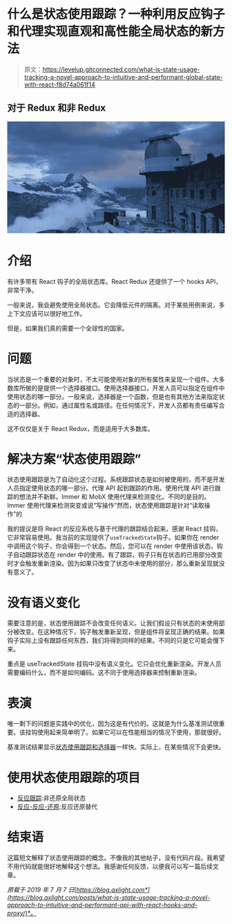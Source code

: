 # 什么是状态使用跟踪？一种利用反应钩子和代理实现直观和高性能全局状态的新方法

> 原文：<https://levelup.gitconnected.com/what-is-state-usage-tracking-a-novel-approach-to-intuitive-and-performant-global-state-with-react-f8d74a061f14>

## 对于 Redux 和非 Redux

![](img/f5121ccc2c8e36243f85c432eda62aa5.png)

# 介绍

有许多带有 React 钩子的全局状态库。React Redux 还提供了一个 hooks API，非常干净。

一般来说，我会避免使用全局状态。它会降低元件的隔离。对于某些用例来说，多上下文应该可以很好地工作。

但是，如果我们真的需要一个全球性的国家。

# 问题

当状态是一个重要的对象时，不太可能使用对象的所有属性来呈现一个组件。大多数库所做的是提供一个选择器接口。使用选择器接口，开发人员可以指定在组件中使用状态的哪一部分。一般来说，选择器是一个函数，但是也有其他方法来指定状态的一部分。例如，通过属性名或路径。在任何情况下，开发人员都有责任编写合适的选择器。

这不仅仅是关于 React Redux，而是适用于大多数库。

# 解决方案“状态使用跟踪”

状态使用跟踪是为了自动化这个过程。系统跟踪状态是如何被使用的，而不是开发人员指定使用状态的哪一部分。代理 API 起到跟踪的作用。使用代理 API 进行跟踪的想法并不新鲜。Immer 和 MobX 使用代理来检测变化。不同的是目的。Immer 使用代理来检测突变或说“写操作”然而，状态使用跟踪是针对“读取操作”的

我的提议是将 React 的反应系统与基于代理的跟踪结合起来。感谢 React 挂钩，它非常容易使用。我当前的实现提供了`useTrackedState`钩子。如果你在 render 中调用这个钩子，你会得到一个状态。然后，您可以在 render 中使用该状态。钩子自动跟踪状态在 render 中的使用。有了跟踪，钩子只有在状态的已用部分改变时才会触发重新渲染。因为如果只改变了状态中未使用的部分，那么重新呈现就没有意义了。

# 没有语义变化

需要注意的是，状态使用跟踪不会改变任何语义。让我们假设只有状态的未使用部分被改变。在这种情况下，钩子触发重新呈现，但是组件将呈现正确的结果。如果钩子实际上没有跟踪任何东西，我们将得到同样的结果。不同的只是它可能会慢下来。

重点是 useTrackedState 挂钩中没有语义变化。它只会优化重新渲染。开发人员需要编码什么，而不是如何编码。这不同于使用选择器来控制重新渲染。

# 表演

唯一剩下的问题是实践中的优化，因为这是有代价的。这就是为什么基准测试很重要。该挂钩使用起来简单明了。如果它可以在性能相当的情况下使用，那就很好。

基准测试结果显示[状态使用跟踪和选择器](https://blog.axlight.com/posts/benchmark-react-tracked/)一样快。实际上，在某些情况下会更快。

# 使用状态使用跟踪的项目

*   [反应跟踪](https://github.com/dai-shi/react-tracked):非还原全局状态
*   [反应-反应-还原](https://github.com/dai-shi/reactive-react-redux):反应还原替代

# 结束语

这篇短文解释了状态使用跟踪的概念。不像我的其他帖子，没有代码片段。我希望不用代码就能很好地解释这个想法。我感谢任何反馈，以便我可以写一篇后续文章。

*原载于 2019 年 7 月 7 日*[*https://blog.axlight.com*](https://blog.axlight.com/posts/what-is-state-usage-tracking-a-novel-approach-to-intuitive-and-performant-api-with-react-hooks-and-proxy/)*。*